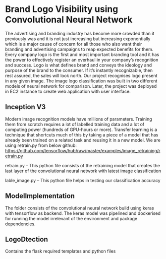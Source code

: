 <h1> Brand Logo Visibility using Convolutional Neural Network </h1>

The advertising and branding industry has become more crowded than it previously was and it is not just increasing but increasing exponentially which is a major cause of concern for all those who also want their branding and advertising campaigns to reap expected benefits for them. Every company logo is the first and most important branding tool and it has the power to effectively register an overhaul in your company’s recognition and success. Logo is what defines brand and conveys the ideology and purpose of the brand to the consumer. If it’s instantly recognizable, then rest assured, the sales will look north. Our project recognises logo present in any given image. The image logo classification was built in two different models of neural network for comparison. Later, the project was deployed in EC2 instance to create web application with user interface.


<h2> Inception V3 </h2>

Modern image recognition models have millions of parameters. Training them from scratch requires a lot of labelled training data and a lot of computing power (hundreds of GPU-hours or more). Transfer learning is a technique that shortcuts much of this by taking a piece of a model that has already been trained on a related task and reusing it in a new model. We are using retrain.py from below github:
https://github.com/tensorflow/hub/raw/master/examples/image_retraining/retrain.py

retrain.py – This python file consists of the retraining model that creates the last layer of the convolutional neural network with latest image classification

lable_image.py – This python file helps in testing our classification accuracy

<h2> ModelImplementation </h2>

The folder consists of the convolutional neural network build using keras with tensorflow as backend. The keras model was pipelined and dockerised for running the model irrelevant of the environment and package dependencies.

<h2> LogoDtection </h2>

Contains the flask required templates and python files





